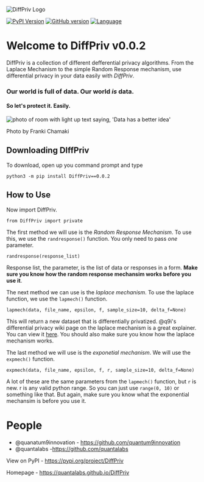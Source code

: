 ![DiffPriv Logo](https://docs.google.com/drawings/d/e/2PACX-1vQ8A92uJpy4g09GFYxayNQXOvtl0wmXXkYFiteDFSaXVcfdbcm835wc_IjjlKHlM94rjdsM7H1Szzjq/pub?w=600)

[![PyPI Version](https://shields.mitmproxy.org/pypi/v/DIffPriv.svg)](https://pypi.org/project/DiffPriv)
[![GitHub version](https://badge.fury.io/gh/Quantalabs%2FDiffPriv.svg)](https://github.com/Quantalabs/DiffPriv/releases)
[![Language](https://img.shields.io/badge/language-python-blueviolet)](https://github.com/Quantalabs/DiffPriv)
# Welcome to DiffPriv v0.0.2

DiffPriv is a collection of different defferential privacy algorithms. From the Laplace Mechanism
to the simple Random Response mechanism, use differential privacy in your data easily with _DiffPriv_.

### Our world is full of data. Our world *is* data.
#### So let's protect it. Easily.

![photo of room with light up text saying, 'Data has a better idea'](https://images.unsplash.com/photo-1527474305487-b87b222841cc?ixlib=rb-1.2.1&ixid=eyJhcHBfaWQiOjEyMDd9&auto=format&fit=crop&w=500&q=60)

Photo by Franki Chamaki

## Downloading DIffPriv
To download, open up you command prompt and type

    python3 -m pip install DiffPriv==0.0.2


## How to Use

Now import DiffPriv.

    from DiffPriv import private

The first method we will use is the _Random Response Mechanism_. To use this, we use the `randresponse()` function.
You only need to pass *one* parameter. 

    randresponse(response_list)
    
Response list, the parameter, is the list of data or responses in a form. __Make sure you know how the random response mechansim works before you use it__.

The next method we can use is the _laplace mechanism_. To use the laplace function, we use the `lapmech()` function.

    lapmech(data, file_name, epsilon, f, sample_size=10, delta_f=None)
    
This will return a new dataset that is differentially privatized. @q9i's differential privacy wiki page on the laplace mechanism is a great explainer. You can view it [here](https://github.com/quantum9Innovation/Differential-Privacy/wiki/Doing-Complex-Stuff-...). You should also make sure you know how the laplace mechanism works.

The last method we will use is the _exponetial mechanism_. We will use the `expmech()` function.

    expmech(data, file_name, epsilon, f, r, sample_size=10, delta_f=None)

A lot of these are the same parameters from the `lapmech()` function, but `r` is new. r is any valid python range. So you can just use `range(0, 10)` or something like that. But again, make sure you know what the exponential mechansim is before you use it.

# People
- @quanatum9innovation - https://github.com/quantum9innovation
- @quantalabs -https://github.com/quantalabs

View on PyPI - https://pypi.org/project/DiffPriv

Homepage - https://quantalabs.github.io/DiffPriv

